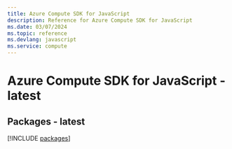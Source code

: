 ```yaml
---
title: Azure Compute SDK for JavaScript
description: Reference for Azure Compute SDK for JavaScript
ms.date: 03/07/2024
ms.topic: reference
ms.devlang: javascript
ms.service: compute
---
```

# Azure Compute SDK for JavaScript - latest
## Packages - latest
[!INCLUDE [packages](compute-index.md)]